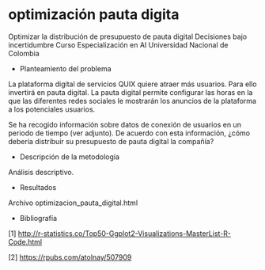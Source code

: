 # optimización pauta digita
Optimizar la distribución de presupuesto de pauta digital 
Decisiones bajo incertidumbre
Curso Especialización en AI Universidad Nacional de Colombia

+ Planteamiento del problema

La plataforma digital de servicios QUIX quiere atraer más usuarios. Para ello invertirá en pauta digital. La pauta digital permite configurar las horas en la que las diferentes redes sociales le mostrarán los anuncios de la plataforma a los potenciales usuarios. 

Se ha recogido información sobre datos de conexión de usuarios en un periodo de tiempo (ver adjunto). De acuerdo con esta información, ¿cómo debería distribuir su presupuesto de pauta digital la compañía?

* Descripción de la metodología

Análisis descriptivo.

* Resultados

Archivo optimizacion_pauta_digital.html

+ Bibliografía

[1] http://r-statistics.co/Top50-Ggplot2-Visualizations-MasterList-R-Code.html

[2] https://rpubs.com/atolnay/507909


